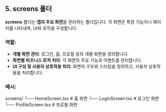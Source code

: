 ## 5. screens 폴더

**screens** 폴더는 **앱의 주요 화면**을 관리하는 폴더입니다. 각 화면은 특정 기능이나 페이지를 나타내며, UI와 로직을 구성합니다.

### 역할:

- **개별 화면 관리**: 로그인, 홈, 프로필 등의 개별 화면을 정의합니다.
- **화면별 비즈니스 로직 처리**: 각 화면의 주요 기능과 이벤트를 관리합니다.
- **UI 구성 및 사용자 상호작용 처리**: 화면의 구조와 스타일을 정의하고, 사용자 상호작용을 처리합니다.

### 예시:

screens/ └── HomeScreen.tsx # 홈 화면 └── LoginScreen.tsx # 로그인 화면 └── ProfileScreen.tsx # 프로필 화면
